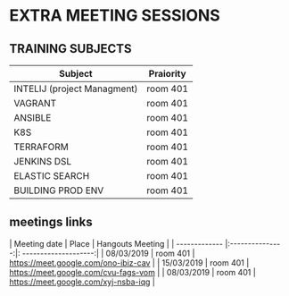# EXTRA MEETING SESSIONS

## TRAINING SUBJECTS

| Subject  | Praiority           | 
| ------------- |:---------------:|
| INTELIJ  (project Managment)    | room 401 |
| VAGRANT      | room 401 |
| ANSIBLE     | room 401 |
| K8S     | room 401 |
| TERRAFORM     | room 401 |
| JENKINS DSL     | room 401 |
| ELASTIC SEARCH     | room 401 |
| BUILDING PROD ENV     | room 401 |

## meetings links

| Meeting date  | Place           |  Hangouts Meeting    |
| ------------- |:---------------:|: --------------------:|
| 08/03/2019      | room 401 | https://meet.google.com/ono-ibiz-cav |
| 15/03/2019      | room 401 | https://meet.google.com/cvu-fags-vom  |
| 08/03/2019      | room 401 | https://meet.google.com/xyj-nsba-iqg |
